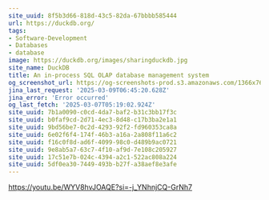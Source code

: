 ```yaml
---
site_uuid: 8f5b3d66-818d-43c5-82da-67bbbb585444
url: https://duckdb.org/
tags:
- Software-Development
- Databases
- database
image: https://duckdb.org/images/sharingduckdb.jpg
site_name: DuckDB
title: An in-process SQL OLAP database management system
og_screenshot_url: https://og-screenshots-prod.s3.amazonaws.com/1366x768/80/false/e567e1e36a98588256f59e24d07868c8e82c58d9165dc56222d14d6445884b06.jpeg
jina_last_request: '2025-03-09T06:45:20.628Z'
jina_error: 'Error occurred'
og_last_fetch: '2025-03-07T05:19:02.924Z'
site_uuid: 7b1a0090-c0cd-4da7-baf2-b31c3bb17f3c
site_uuid: b0faf9cd-2d71-4ec3-8d48-c17b3ba2e1a1
site_uuid: 9bd56be7-0c2d-4293-92f2-fd960353ca8a
site_uuid: 6e02f6f4-174f-46b3-a16a-2a808f11a6c2
site_uuid: f16c0f8d-ad6f-4099-98c0-d489b9ac0721
site_uuid: 9e8ab5a7-63c7-4f10-af9d-7e108c205927
site_uuid: 17c51e7b-024c-4394-a2c1-522ac808a224
site_uuid: 5df0ea30-7449-493b-b27f-a38aef8e3afe
---
```

https://youtu.be/WYV8hvJOAQE?si=-j_YNhnjCQ-GrNh7
